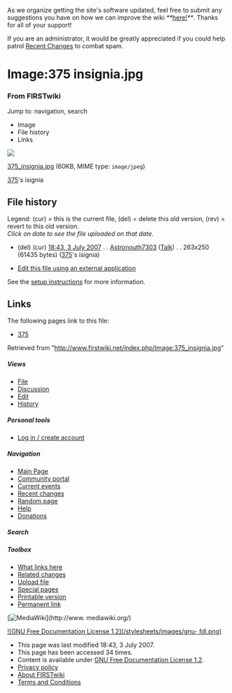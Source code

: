 As we organize getting the site's software updated, feel free to submit any
suggestions you have on how we can improve the wiki
_**_[here!](/index.php/User:Hallry/Suggestions "User:Hallry/Suggestions"
)_**_. Thanks for all of your support!

If you are an administrator, it would be greatly appreciated if you could help
patrol [Recent Changes](/index.php/Special:Recentchanges
"Special:Recentchanges" ) to combat spam.

# Image:375 insignia.jpg

### From FIRSTwiki

Jump to: navigation, search

  * Image
  * File history
  * Links

![](/media/7/7a/375_insignia.jpg)

[375_insignia.jpg](/media/7/7a/375_insignia.jpg "375 insignia.jpg" ) (60KB,
MIME type: `image/jpeg`)

[375](/index.php/375 "375" )'s isignia

## File history

Legend: (cur) = this is the current file, (del) = delete this old version,
(rev) = revert to this old version.  
_Click on date to see the file uploaded on that date_.

  * (del) (cur) [18:43, 3 July 2007](/media/7/7a/375_insignia.jpg "/media/7/7a/375 insignia.jpg" ) . . [Astronouth7303](/index.php/User:Astronouth7303 "User:Astronouth7303" ) ([Talk](/index.php/User_talk:Astronouth7303 "User talk:Astronouth7303" )) . . 263x250 (61435 bytes) ([375](/index.php/375 "375" )'s isignia)
  

  * [Edit this file using an external application](/index.php?title=Image:375_insignia.jpg&action=edit&externaledit=true&mode=file "Image:375 insignia.jpg" )

See the [setup
instructions](http://meta.wikimedia.org/wiki/Help:External_editors
"http://meta.wikimedia.org/wiki/Help:External_editors" ) for more information.

## Links

The following pages link to this file:

  * [375](/index.php/375 "375" )

Retrieved from "<http://www.firstwiki.net/index.php/Image:375_insignia.jpg>"

##### Views

  * [File](/index.php/Image:375_insignia.jpg)
  * [Discussion](/index.php?title=Image_talk:375_insignia.jpg&action=edit)
  * [Edit](/index.php?title=Image:375_insignia.jpg&action=edit)
  * [History](/index.php?title=Image:375_insignia.jpg&action=history)

##### Personal tools

  * [Log in / create account](/index.php?title=Special:Userlogin&returnto=Image:375_insignia.jpg)

[](/index.php/Main_Page "Main Page" )

##### Navigation

  * [Main Page](/index.php/Main_Page)
  * [Community portal](/index.php/FIRSTwiki:Community_portal)
  * [Current events](/index.php/Current_events)
  * [Recent changes](/index.php/Special:Recentchanges)
  * [Random page](/index.php/Special:Random)
  * [Help](/index.php/FIRSTwiki:Help)
  * [Donations](/index.php/FIRSTwiki:Site_support)

##### Search



##### Toolbox

  * [What links here](/index.php/Special:Whatlinkshere/Image:375_insignia.jpg)
  * [Related changes](/index.php/Special:Recentchangeslinked/Image:375_insignia.jpg)
  * [Upload file](/index.php/Special:Upload)
  * [Special pages](/index.php/Special:Specialpages)
  * [Printable version](/index.php?title=Image:375_insignia.jpg&printable=yes)
  * [Permanent link](/index.php?title=Image:375_insignia.jpg&oldid=61721)

[![MediaWiki](/skins/common/images/poweredby_mediawiki_88x31.png)](http://www.
mediawiki.org/)

[![GNU Free Documentation License 1.2](/stylesheets/images/gnu-
fdl.png)](http://www.gnu.org/copyleft/fdl.html)

  * This page was last modified 18:43, 3 July 2007.
  * This page has been accessed 34 times.
  * Content is available under [GNU Free Documentation License 1.2](http://www.gnu.org/copyleft/fdl.html "http://www.gnu.org/copyleft/fdl.html" ).
  * [Privacy policy](/index.php/FIRSTwiki:Privacy_policy "FIRSTwiki:Privacy policy" )
  * [About FIRSTwiki](/index.php/FIRSTwiki:About "FIRSTwiki:About" )
  * [Terms and Conditions](/index.php/FIRSTwiki:Terms_and_conditions "FIRSTwiki:Terms and conditions" )


